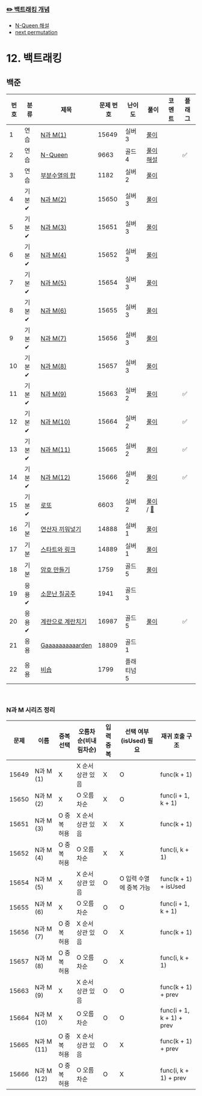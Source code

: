 ### [✏️ 백트래킹 개념](/topics/12_backtracking/backtracking.md)
- [N-Queen 해설](/solutions/12/G9663.md)
- [next permutation](/topics/12_backtracking/next_permutation.md)


# 12. 백트래킹

## 백준
| 번호 | 분류 | 제목                                                      | 문제 번호 | 난이도 | 풀이                                                                                                                   | 코멘트 | 플래그 |
|----|----|---------------------------------------------------------|------|-----|----------------------------------------------------------------------------------------------------------------------|---|--|
| 1  | 연습 | [N과 M(1)](https://www.acmicpc.net/problem/15649)        | 15649 |  실버 3  | [풀이](/solutions/s12/S15649.java)                                                                                     |   |  |
| 2  | 연습 | [N-Queen](https://www.acmicpc.net/problem/9663)         | 9663  |  골드 4   | [풀이](/solutions/s12/G9663.java) [해설](/solutions/s12/G9663.md)                                                        |   | ✅ |
| 3  | 연습 | [부분수열의 합](https://www.acmicpc.net/problem/1182)       | 1182  |  실버 2   | [풀이](/solutions/s12/S1182.java)                                                                                      |   |  |
| 4  | 기본✔ | [N과 M(2)](https://www.acmicpc.net/problem/15650)        | 15650 |  실버 3   | [풀이](/solutions/s12/S15650V2.java)                                                                                   |   |  |
| 5  | 기본✔ | [N과 M(3)](https://www.acmicpc.net/problem/15651)        | 15651 |  실버 3   | [풀이](/solutions/s12/S15651.java)                                                                                     |   |  |
| 6  | 기본✔ | [N과 M(4)](https://www.acmicpc.net/problem/15652)        | 15652 |  실버 3   | [풀이](/solutions/s12/S15652.java)                                                                                     |   |  |
| 7  | 기본✔ | [N과 M(5)](https://www.acmicpc.net/problem/15654)        | 15654 |  실버 3   | [풀이](/solutions/s12/S15654.java)                                                                                     |   |  |
| 8  | 기본✔ | [N과 M(6)](https://www.acmicpc.net/problem/15655)        | 15655 |  실버 3   | [풀이](/solutions/s12/S15655.java)                                                                                     |   |  |
| 9  | 기본✔ | [N과 M(7)](https://www.acmicpc.net/problem/15656)        | 15656 |  실버 3   | [풀이](/solutions/s12/S15656.java)                                                                                     |   |  |
| 10 | 기본✔ | [N과 M(8)](https://www.acmicpc.net/problem/15657)        | 15657 |  실버 3   | [풀이](/solutions/s12/S15657.java)                                                                                     |   |  |
| 11 | 기본✔ | [N과 M(9)](https://www.acmicpc.net/problem/15663)        | 15663 |  실버 2   | [풀이](/solutions/s12/S15663.java)                                                                                     |   | ✅ |
| 12 | 기본✔ | [N과 M(10)](https://www.acmicpc.net/problem/15664)       | 15664 |  실버 2   | [풀이](/solutions/s12/S15664.java)                                                                                     |   | ✅ |
| 13 | 기본✔ | [N과 M(11)](https://www.acmicpc.net/problem/15665)       | 15665 |  실버 2   | [풀이](/solutions/s12/S15665.java)                                                                                     |   | ✅ |
| 14 | 기본✔ | [N과 M(12)](https://www.acmicpc.net/problem/15666)       | 15666 |  실버 2   | [풀이](/solutions/s12/S15666.java)                                                                                     |   | ✅ |
| 15 | 기본✔ | [로또](https://www.acmicpc.net/problem/6603)              | 6603  |  실버 2   | [풀이](/solutions/s12/S6603.java) / [🥚](https://www.youtube.com/watch?v=tbe3pe2BtwA&list=RDtbe3pe2BtwA&start_radio=1) |   |  |
| 16 | 기본 | [연산자 끼워넣기](https://www.acmicpc.net/problem/14888)       | 14888 |  실버 1 | [풀이](/solutions/s12/S14888.java)                                                                                     |   |  |
| 17 | 기본 | [스타트와 링크](https://www.acmicpc.net/problem/14889)        | 14889 |  실버 1   | [풀이](/solutions/s12/S14889.java)                                                                                     |   |  |
| 18 | 기본 | [암호 만들기](https://www.acmicpc.net/problem/1759)          | 1759  |  골드 5   | [풀이](/solutions/s12/G1759.java)                                                                                      |   |  |
| 19 | 응용✔ | [소문난 칠공주](https://www.acmicpc.net/problem/1941)         | 1941  |  골드 3   |                                                                                                                      |   |  |
| 20 | 응용✔ | [계란으로 계란치기](https://www.acmicpc.net/problem/16987)      | 16987 |  골드 5   | [풀이](/solutions/s12/G16987.java)                                                                                     |   | ✅ |
| 21 | 응용 | [Gaaaaaaaaaarden](https://www.acmicpc.net/problem/18809) | 18809 |  골드 1   |                                                                                                                      |   |  |
| 22 | 응용 | [비숍](https://www.acmicpc.net/problem/1799)              | 1799  |  플래티넘 5   |                                                                                                                      |   |  |

<br>

### N과 M 시리즈 정리

| 문제    | 이름        | 중복 선택 | 오름차순(비내림차순) | 입력 중복 | 선택 여부(isUsed) 필요 | 재귀 호출 구조                  |
|-------|-----------|---|-------------|-------|------------------|---------------------------|
| 15649 | N과 M (1)  | X | X 순서 상관 있음  | X     | O                | func(k + 1)               |
| 15650 | N과 M (2)  | X | O 오름차순 | X     | O                | func(i + 1, k + 1)        |
| 15651 | N과 M (3)  | O 중복 허용 | X 순서 상관 있음  | X     | X                | func(k + 1)               |
| 15652 | N과 M (4)  | O 중복 허용 | O 오름차순  | X     | X                | func(i, k + 1)            |
| 15654 | N과 M (5)  | X | X 순서 상관 있음  | O     | O 입력 수열에 중복 가능   | func(k + 1) + isUsed      |
| 15655 | N과 M (6)  | X | O 오름차순  | O     | O                | func(i + 1, k + 1)        |
| 15656 | N과 M (7)  | O 중복 허용 | X 순서 상관 있음  | O     | X                | func(k + 1)               |
| 15657 | N과 M (8)  | O 중복 허용 | O 오름차순  | O     | X                | func(i, k + 1)            |
| 15663 | N과 M (9)  | X | X 순서 상관 있음  | O     | O                | func(k + 1) + prev        |
| 15664 | N과 M (10) | X | O 오름차순  | O     | O                | func(i + 1, k + 1) + prev |
| 15665 | N과 M (11) | O 중복 허용  | X 순서 상관 있음  | O     | X                | func(k + 1) + prev        |
| 15666 | N과 M (12) | O 중복 허용  | O 오름차순  | O     | X                | func(i, k + 1) + prev     |
